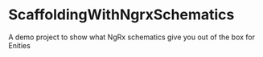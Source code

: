 # ScaffoldingWithNgrxSchematics

A demo project to show what NgRx schematics give you out of the box for Enities
